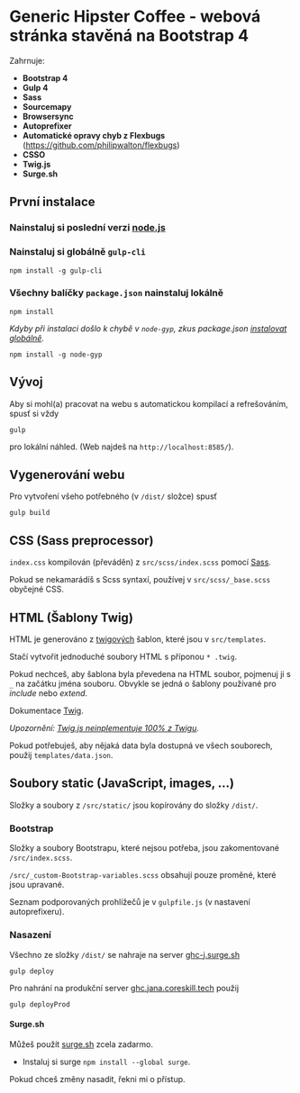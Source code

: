 # Generic Hipster Coffee - webová stránka stavěná na Bootstrap 4

Zahrnuje:

- **Bootstrap 4**
- **Gulp 4**
- **Sass**
- **Sourcemapy**
- **Browsersync** 
- **Autoprefixer**
- **Automatické opravy chyb z Flexbugs** (https://github.com/philipwalton/flexbugs) 
- **CSSO**
- **Twig.js**
- **Surge.sh**


## První instalace

### Nainstaluj si poslední verzi [node.js](https://nodejs.org/)

### Nainstaluj si globálně `gulp-cli` 

```shell
npm install -g gulp-cli
```

### Všechny balíčky `package.json` nainstaluj lokálně

```shell
npm install
```

_Kdyby při instalaci došlo k chybě v `node-gyp`, zkus package.json [instalovat globálně](https://github.com/nodejs/node-gyp#installation)._

```shell
npm install -g node-gyp
```


## Vývoj

Aby si mohl(a) pracovat na webu s automatickou kompilací a refrešováním, spusť si vždy

```shell
gulp
```

pro lokální náhled. (Web najdeš na `http://localhost:8585/`).

## Vygenerování webu

Pro vytvoření všeho potřebného (v `/dist/` složce) spusť 

```shell
gulp build
```

## CSS (Sass preprocessor)

`index.css` kompilován (převáděn) z `src/scss/index.scss` pomocí [Sass](http://sass-lang.com/).

Pokud se nekamarádíš s Scss syntaxí, používej v `src/scss/_base.scss` obyčejné CSS.


## HTML (Šablony Twig)

HTML je generováno z [twigových](https://github.com/twigjs/twig.js/) šablon, které jsou v `src/templates`.

Stačí vytvořit jednoduché soubory HTML s příponou `* .twig`.  

Pokud nechceš, aby šablona byla převedena na HTML soubor, pojmenuj ji s `_` na začátku jména souboru. Obvykle se jedná o šablony používané pro _include_ nebo _extend_.

Dokumentace [Twig](https://twig.symfony.com/doc/2.x/templates.html).

_Upozornění: [Twig.js neinplementuje 100% z Twigu](https://github.com/twigjs/twig.js/wiki/Implementation-Notes)._

Pokud potřebuješ, aby nějaká data byla dostupná ve všech souborech, použij `templates/data.json`.


## Soubory static (JavaScript, images, …)

Složky a soubory z `/src/static/` jsou kopírovány do složky `/dist/`.


### Bootstrap

Složky a soubory Bootstrapu, které nejsou potřeba, jsou zakomentované `/src/index.scss`.

`/src/_custom-Bootstrap-variables.scss` obsahují pouze proměné, které jsou upravané.

Seznam podporovaných prohlížečů je v `gulpfile.js` (v nastavení autoprefixeru).


### Nasazení

Všechno ze složky `/dist/` se nahraje na server [ghc-j.surge.sh](https://ghc-j.surge.sh)

```shell
gulp deploy
```

Pro nahrání na produkční server [ghc.jana.coreskill.tech](http://ghc.jana.coreskill.tech) použij


```shell
gulp deployProd
```

#### Surge.sh

Můžeš použít [surge.sh](https://surge.sh) zcela zadarmo.

- Instaluj si surge `npm install --global surge`.

Pokud chceš změny nasadit, řekni mi o přístup.

